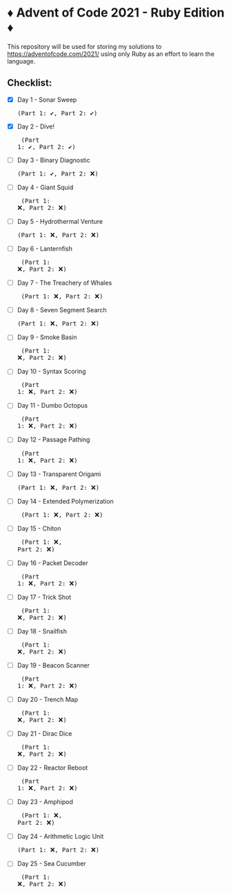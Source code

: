 # ♦️ Advent of Code 2021 - Ruby Edition ♦️

This repository will be used for storing my solutions to <https://adventofcode.com/2021/> using only Ruby as an effort to learn the language. 

## Checklist: 

- [x] Day 1 - Sonar Sweep                     <pre> (Part 1: ✔️, Part 2: ✔️) </pre>
- [x] Day 2 - Dive!                           <pre> (Part 1: ✔️, Part 2: ✔️) </pre>
- [ ] Day 3 - Binary Diagnostic               <pre> (Part 1: ✔️, Part 2: ❌) </pre>
- [ ] Day 4 - Giant Squid                     <pre> (Part 1: ❌, Part 2: ❌) </pre>
- [ ] Day 5 - Hydrothermal Venture            <pre> (Part 1: ❌, Part 2: ❌) </pre>
- [ ] Day 6 - Lanternfish                     <pre> (Part 1: ❌, Part 2: ❌) </pre>
- [ ] Day 7 - The Treachery of Whales         <pre> (Part 1: ❌, Part 2: ❌) </pre>
- [ ] Day 8 - Seven Segment Search            <pre> (Part 1: ❌, Part 2: ❌) </pre>
- [ ] Day 9 - Smoke Basin                     <pre> (Part 1: ❌, Part 2: ❌) </pre>
- [ ] Day 10 - Syntax Scoring                 <pre> (Part 1: ❌, Part 2: ❌) </pre>
- [ ] Day 11 - Dumbo Octopus                  <pre> (Part 1: ❌, Part 2: ❌) </pre>
- [ ] Day 12 - Passage Pathing                <pre> (Part 1: ❌, Part 2: ❌) </pre>
- [ ] Day 13 - Transparent Origami            <pre> (Part 1: ❌, Part 2: ❌) </pre>
- [ ] Day 14 - Extended Polymerization        <pre> (Part 1: ❌, Part 2: ❌) </pre>
- [ ] Day 15 - Chiton                         <pre> (Part 1: ❌, Part 2: ❌) </pre>
- [ ] Day 16 - Packet Decoder                 <pre> (Part 1: ❌, Part 2: ❌) </pre>
- [ ] Day 17 - Trick Shot                     <pre> (Part 1: ❌, Part 2: ❌) </pre>
- [ ] Day 18 - Snailfish                      <pre> (Part 1: ❌, Part 2: ❌) </pre>
- [ ] Day 19 - Beacon Scanner                 <pre> (Part 1: ❌, Part 2: ❌) </pre>
- [ ] Day 20 - Trench Map                     <pre> (Part 1: ❌, Part 2: ❌) </pre>
- [ ] Day 21 - Dirac Dice                     <pre> (Part 1: ❌, Part 2: ❌) </pre>
- [ ] Day 22 - Reactor Reboot                 <pre> (Part 1: ❌, Part 2: ❌) </pre>
- [ ] Day 23 - Amphipod                       <pre> (Part 1: ❌, Part 2: ❌) </pre>
- [ ] Day 24 - Arithmetic Logic Unit          <pre> (Part 1: ❌, Part 2: ❌) </pre>
- [ ] Day 25 - Sea Cucumber                   <pre> (Part 1: ❌, Part 2: ❌) </pre>
